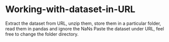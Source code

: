 # Working-with-dataset-in-URL
Extract the dataset from URL, unzip them, store them in a particular folder, read them in pandas and ignore the NaNs
Paste the dataset under URL, feel free to change the folder directory.
